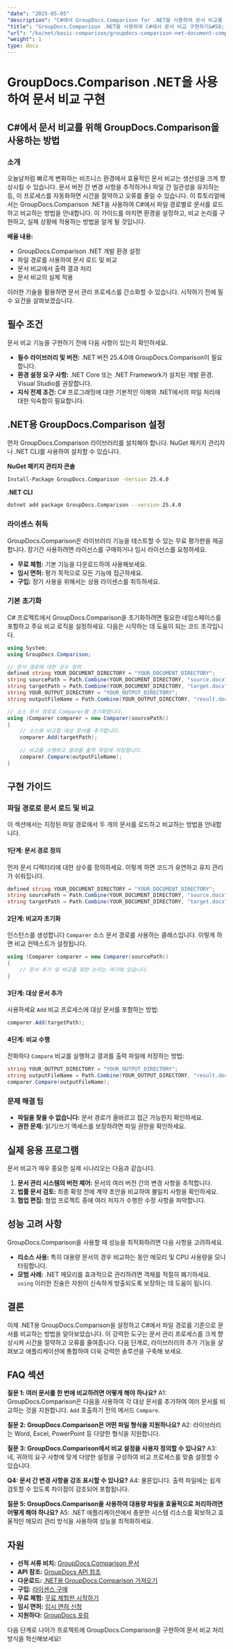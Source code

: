 ```yaml
---
"date": "2025-05-05"
"description": "C#에서 GroupDocs.Comparison for .NET을 사용하여 문서 비교를 구현하는 방법을 알아보세요. 문서 관리 프로세스를 간소화하고 시간을 절약하세요."
"title": "GroupDocs.Comparison .NET을 사용하여 C#에서 문서 비교 구현하기&#58; 단계별 가이드"
"url": "/ko/net/basic-comparison/groupdocs-comparison-net-document-comparison-csharp/"
"weight": 1
type: docs
---
```

# GroupDocs.Comparison .NET을 사용하여 문서 비교 구현

## C#에서 문서 비교를 위해 GroupDocs.Comparison을 사용하는 방법 

### 소개

오늘날처럼 빠르게 변화하는 비즈니스 환경에서 효율적인 문서 비교는 생산성을 크게 향상시킬 수 있습니다. 문서 버전 간 변경 사항을 추적하거나 파일 간 일관성을 유지하는 등, 이 프로세스를 자동화하면 시간을 절약하고 오류를 줄일 수 있습니다. 이 튜토리얼에서는 GroupDocs.Comparison .NET을 사용하여 C#에서 파일 경로별로 문서를 로드하고 비교하는 방법을 안내합니다. 이 가이드를 마치면 환경을 설정하고, 비교 논리를 구현하고, 실제 상황에 적용하는 방법을 알게 될 것입니다.

**배울 내용:**
- GroupDocs.Comparison .NET 개발 환경 설정
- 파일 경로를 사용하여 문서 로드 및 비교
- 문서 비교에서 출력 결과 처리
- 문서 비교의 실제 적용

이러한 기술을 활용하면 문서 관리 프로세스를 간소화할 수 있습니다. 시작하기 전에 필수 요건을 살펴보겠습니다.

## 필수 조건

문서 비교 기능을 구현하기 전에 다음 사항이 있는지 확인하세요.

- **필수 라이브러리 및 버전:** .NET 버전 25.4.0에 GroupDocs.Comparison이 필요합니다.
- **환경 설정 요구 사항:** .NET Core 또는 .NET Framework가 설치된 개발 환경. Visual Studio를 권장합니다.
- **지식 전제 조건:** C# 프로그래밍에 대한 기본적인 이해와 .NET에서의 파일 처리에 대한 익숙함이 필요합니다.

## .NET용 GroupDocs.Comparison 설정

먼저 GroupDocs.Comparison 라이브러리를 설치해야 합니다. NuGet 패키지 관리자나 .NET CLI를 사용하여 설치할 수 있습니다.

**NuGet 패키지 관리자 콘솔**
```bash
Install-Package GroupDocs.Comparison -Version 25.4.0
```

**.NET CLI**
```bash
dotnet add package GroupDocs.Comparison --version 25.4.0
```

### 라이센스 취득

GroupDocs.Comparison은 라이브러리 기능을 테스트할 수 있는 무료 평가판을 제공합니다. 장기간 사용하려면 라이선스를 구매하거나 임시 라이선스를 요청하세요.

- **무료 체험:** 기본 기능을 다운로드하여 사용해보세요.
- **임시 면허:** 평가 목적으로 모든 기능에 접근하세요.
- **구입:** 장기 사용을 위해서는 상용 라이센스를 취득하세요.

### 기본 초기화

C# 프로젝트에서 GroupDocs.Comparison을 초기화하려면 필요한 네임스페이스를 포함하고 주요 비교 로직을 설정하세요. 다음은 시작하는 데 도움이 되는 코드 조각입니다.

```csharp
using System;
using GroupDocs.Comparison;

// 문서 경로에 대한 상수 정의
defined string YOUR_DOCUMENT_DIRECTORY = "YOUR_DOCUMENT_DIRECTORY";
string sourcePath = Path.Combine(YOUR_DOCUMENT_DIRECTORY, "source.docx");
string targetPath = Path.Combine(YOUR_DOCUMENT_DIRECTORY, "target.docx");
string YOUR_OUTPUT_DIRECTORY = "YOUR_OUTPUT_DIRECTORY";
string outputFileName = Path.Combine(YOUR_OUTPUT_DIRECTORY, "result.docx");

// 소스 문서 경로로 Comparer를 초기화합니다.
using (Comparer comparer = new Comparer(sourcePath))
{
    // 소스와 비교할 대상 문서를 추가합니다.
    comparer.Add(targetPath);
    
    // 비교를 수행하고 결과를 출력 파일에 저장합니다.
    comparer.Compare(outputFileName);
}
```

## 구현 가이드

### 파일 경로로 문서 로드 및 비교

이 섹션에서는 지정된 파일 경로에서 두 개의 문서를 로드하고 비교하는 방법을 안내합니다.

#### 1단계: 문서 경로 정의

먼저 문서 디렉터리에 대한 상수를 정의하세요. 이렇게 하면 코드가 유연하고 유지 관리가 쉬워집니다.

```csharp
defined string YOUR_DOCUMENT_DIRECTORY = "YOUR_DOCUMENT_DIRECTORY";
string sourcePath = Path.Combine(YOUR_DOCUMENT_DIRECTORY, "source.docx");
string targetPath = Path.Combine(YOUR_DOCUMENT_DIRECTORY, "target.docx");
```

#### 2단계: 비교자 초기화

인스턴스를 생성합니다 `Comparer` 소스 문서 경로를 사용하는 클래스입니다. 이렇게 하면 비교 컨텍스트가 설정됩니다.

```csharp
using (Comparer comparer = new Comparer(sourcePath))
{
    // 문서 추가 및 비교를 위한 논리는 여기에 있습니다.
}
```

#### 3단계: 대상 문서 추가

사용하세요 `Add` 비교 프로세스에 대상 문서를 포함하는 방법:

```csharp
comparer.Add(targetPath);
```

#### 4단계: 비교 수행

전화하다 `Compare` 비교를 실행하고 결과를 출력 파일에 저장하는 방법:

```csharp
string YOUR_OUTPUT_DIRECTORY = "YOUR_OUTPUT_DIRECTORY";
string outputFileName = Path.Combine(YOUR_OUTPUT_DIRECTORY, "result.docx");
comparer.Compare(outputFileName);
```

### 문제 해결 팁
- **파일을 찾을 수 없습니다:** 문서 경로가 올바르고 접근 가능한지 확인하세요.
- **권한 문제:** 읽기/쓰기 액세스를 보장하려면 파일 권한을 확인하세요.

## 실제 응용 프로그램

문서 비교가 매우 중요한 실제 시나리오는 다음과 같습니다.
1. **문서 관리 시스템의 버전 제어:** 문서의 여러 버전 간의 변경 사항을 추적합니다.
2. **법률 문서 검토:** 최종 확정 전에 계약 초안을 비교하여 불일치 사항을 확인하세요.
3. **협업 편집:** 협업 프로젝트 중에 여러 저자가 수행한 수정 사항을 파악합니다.

## 성능 고려 사항

GroupDocs.Comparison을 사용할 때 성능을 최적화하려면 다음 사항을 고려하세요.
- **리소스 사용:** 특히 대용량 문서의 경우 비교하는 동안 메모리 및 CPU 사용량을 모니터링합니다.
- **모범 사례:** .NET 메모리를 효과적으로 관리하려면 객체를 적절히 폐기하세요. `using` 이러한 진술은 자원이 신속하게 방출되도록 보장하는 데 도움이 됩니다.

## 결론

이제 .NET용 GroupDocs.Comparison을 설정하고 C#에서 파일 경로를 기준으로 문서를 비교하는 방법을 알아보았습니다. 이 강력한 도구는 문서 관리 프로세스를 크게 향상시켜 시간을 절약하고 오류를 줄여줍니다. 다음 단계로, 라이브러리의 추가 기능을 살펴보고 애플리케이션에 통합하여 더욱 강력한 솔루션을 구축해 보세요.

## FAQ 섹션

**질문 1: 여러 문서를 한 번에 비교하려면 어떻게 해야 하나요?**
A1: GroupDocs.Comparison은 다음을 사용하여 각 대상 문서를 추가하여 여러 문서를 비교하는 것을 지원합니다. `Add` 호출하기 전의 메서드 `Compare`.

**질문 2: GroupDocs.Comparison은 어떤 파일 형식을 지원하나요?**
A2: 라이브러리는 Word, Excel, PowerPoint 등 다양한 형식을 지원합니다.

**질문 3: GroupDocs.Comparison에서 비교 설정을 사용자 정의할 수 있나요?**
A3: 네, 귀하의 요구 사항에 맞게 다양한 설정을 구성하여 비교 프로세스를 맞춤 설정할 수 있습니다.

**Q4: 문서 간 변경 사항을 강조 표시할 수 있나요?**
A4: 물론입니다. 출력 파일에는 쉽게 검토할 수 있도록 차이점이 강조되어 포함됩니다.

**질문 5: GroupDocs.Comparison을 사용하여 대용량 파일을 효율적으로 처리하려면 어떻게 해야 하나요?**
A5: .NET 애플리케이션에서 충분한 시스템 리소스를 확보하고 효율적인 메모리 관리 방식을 사용하여 성능을 최적화하세요.

## 자원
- **선적 서류 비치:** [GroupDocs.Comparison 문서](https://docs.groupdocs.com/comparison/net/)
- **API 참조:** [GroupDocs API 참조](https://reference.groupdocs.com/comparison/net/)
- **다운로드:** [.NET용 GroupDocs.Comparison 가져오기](https://releases.groupdocs.com/comparison/net/)
- **구입:** [라이센스 구매](https://purchase.groupdocs.com/buy)
- **무료 체험:** [무료 체험판 시작하기](https://releases.groupdocs.com/comparison/net/)
- **임시 면허:** [임시 면허 신청](https://purchase.groupdocs.com/temporary-license/)
- **지원하다:** [GroupDocs 포럼](https://forum.groupdocs.com/c/comparison/)

다음 단계로 나아가 프로젝트에 GroupDocs.Comparison을 구현하여 문서 비교 처리 방식을 혁신해보세요!